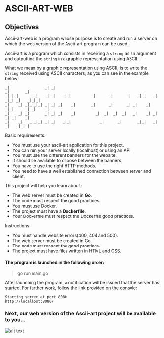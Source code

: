 # ASCII-ART-WEB

## Objectives


Ascii-art-web is a program whose purpose is to create and run a server on which the web version of the Ascii-art program can be used. 

Ascii-art is a program which consists in receiving a `string` as an argument and outputting the `string` in a graphic representation using ASCII.

What we mean by a graphic representation using ASCII, is to write the `string` received using ASCII characters, as you can see in the example below:

```````````console
_|                _| _|                                                     _|       _| 
_|_|_|     _|_|   _| _|   _|_|         _|      _|      _|   _|_|   _|  _|_| _|   _|_|_| 
_|    _| _|_|_|_| _| _| _|    _|       _|      _|      _| _|    _| _|_|     _| _|    _| 
_|    _| _|       _| _| _|    _|         _|  _|  _|  _|   _|    _| _|       _| _|    _| 
_|    _|   _|_|_| _| _|   _|_|             _|      _|       _|_|   _|       _|   _|_|_| 

```````````

Basic requirements:
- You must use your ascii-art application for this project.
- You can run your server locally (localhost) or using an API.
- You must use the different banners for the website.
- It should be available to choose between the banners.
- You have to use the right HTTP methods.
- You need to have a well established connection between server and client.

This project will help you learn about :
- The web server must be created in **Go**.
- The code must respect the good practices.
- You must use Docker.
- The project must have a **Dockerfile**.
- Your Dockerfile must respect the Dockerfile good practices.

Instructions
- You must handle website errors(400, 404 and 500).
- The web server must be created in Go.
- The code must respect the good practices.
- The project must have files written in HTML and CSS.


#### The program is launched in the following order:

> go run main.go

After launching the program, a notification will be issued that the server has started. For further work, follow the link provided on the console:


```````````console
Starting server at port 8080
http://localhost:8080/
```````````

### Next, our web version of the Ascii-art project will be available to you...
![alt text](https://imageup.ru/img261/3956214/screenshot-2022-06-16-at-18-34-08-ascii-art-web.jpg)

